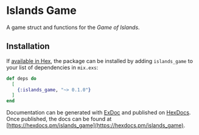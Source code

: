 # Islands Game

A game struct and functions for the _Game of Islands_.

## Installation

If [available in Hex](https://hex.pm/docs/publish), the package can be installed
by adding `islands_game` to your list of dependencies in `mix.exs`:

```elixir
def deps do
  [
    {:islands_game, "~> 0.1.0"}
  ]
end
```

Documentation can be generated with [ExDoc](https://github.com/elixir-lang/ex_doc)
and published on [HexDocs](https://hexdocs.pm). Once published, the docs can
be found at [https://hexdocs.pm/islands_game](https://hexdocs.pm/islands_game).

